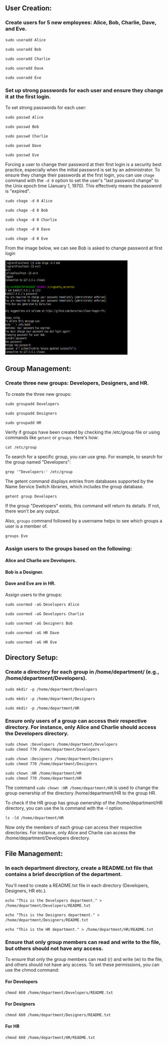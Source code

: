 ## User Creation:
### Create users for 5 new employees: Alice, Bob, Charlie, Dave, and Eve.

```
sudo useradd Alice
```
```
sudo useradd Bob
```
```
sudo useradd Charlie
```
```
sudo useradd Dave
```
```
sudo useradd Eve
```
### Set up strong passwords for each user and ensure they change it at the first login.

To set strong passwords for each user:
```
sudo passwd Alice
```
```
sudo passwd Bob
```
```
sudo passwd Charlie
```
```
sudo passwd Dave
```
```
sudo passwd Eve
```

Forcing a user to change their password at their first login is a security best practice, especially when the initial password is set by an administrator.
To ensure they change their passwords at the first login, you can use ``` chage ``` command with the ```-d 0``` option to set the user's "last password change" to the Unix epoch time (January 1, 1970). 
This effectively means the password is "expired".

```
sudo chage -d 0 Alice
```
```
sudo chage -d 0 Bob
```
```
sudo chage -d 0 Charlie
```
```
sudo chage -d 0 Dave
```
```
sudo chage -d 0 Eve
```

From the image below, we can see Bob is asked to change password at first login

<img src="./change_password.PNG" width="390" height="300">

## Group Management:
### Create three new groups: Developers, Designers, and HR.

To create the three new groups:
```
sudo groupadd Developers
```
```
sudo groupadd Designers
```
```
sudo groupadd HR
```

Verify if groups have been created by checking the /etc/group file or using commands like ```getent``` or ```groups```. Here's how:
```
cat /etc/group
```

To search for a specific group, you can use grep. For example, to search for the group named "Developers":

```
grep '^Developers:' /etc/group
```

The getent command displays entries from databases supported by the Name Service Switch libraries, which includes the group database.

```
getent group Developers
```

If the group "Developers" exists, this command will return its details. If not, there won't be any output.

Also, ```groups``` command followed by a username helps to see which groups a user is a member of. 
```
groups Eve
```

### Assign users to the groups based on the following:
#### Alice and Charlie are Developers.
#### Bob is a Designer.
#### Dave and Eve are in HR.

Assign users to the groups:
```
sudo usermod -aG Developers Alice
```
```
sudo usermod -aG Developers Charlie
```
```
sudo usermod -aG Designers Bob
```
```
sudo usermod -aG HR Dave
```
```
sudo usermod -aG HR Eve
```

## Directory Setup:
### Create a directory for each group in /home/department/ (e.g., /home/department/Developers).
```
sudo mkdir -p /home/department/Developers
```
```
sudo mkdir -p /home/department/Designers
```
```
sudo mkdir -p /home/department/HR
```

### Ensure only users of a group can access their respective directory. For instance, only Alice and Charlie should access the Developers directory.
```
sudo chown :Developers /home/department/Developers
sudo chmod 770 /home/department/Developers
```


```
sudo chown :Designers /home/department/Designers
sudo chmod 770 /home/department/Designers
```

```
sudo chown :HR /home/department/HR
sudo chmod 770 /home/department/HR
```

The command ```sudo chown :HR /home/department/HR``` is used to change the group ownership of the directory /home/department/HR to the group HR.


To check if the HR group has group ownership of the /home/department/HR directory, you can use the ls command with the -l option.
```
ls -ld /home/department/HR
```
Now only the members of each group can access their respective directories. For instance, only Alice and Charlie can access the /home/department/Developers directory.



## File Management:
### In each department directory, create a README.txt file that contains a brief description of the department.

You'll need to create a README.txt file in each directory (Developers, Designers, HR etc.). 
```
echo "This is the Developers department." > /home/department/Developers/README.txt
```
```
echo "This is the Designers department." > /home/department/Designers/README.txt
```
```
echo "This is the HR department." > /home/department/HR/README.txt
```

### Ensure that only group members can read and write to the file, but others should not have any access.

To ensure that only the group members can read (r) and write (w) to the file, and others should not have any access. To set these permissions, you can use the chmod command:

#### For Developers
```
chmod 660 /home/department/Developers/README.txt
```

#### For Designers
```
chmod 660 /home/department/Designers/README.txt
```

#### For HR
```
chmod 660 /home/department/HR/README.txt
```
